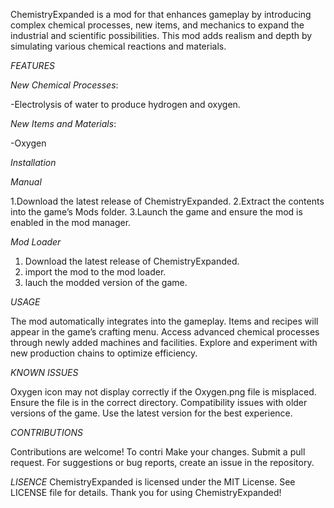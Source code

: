 ChemistryExpanded is a mod for  that enhances gameplay by introducing complex chemical processes, new items, and mechanics to expand the industrial and scientific possibilities. This mod adds realism and depth by simulating various chemical reactions and materials.


*FEATURES*

*New Chemical Processes*:

-Electrolysis of water to produce hydrogen and oxygen.

*New Items and Materials*:

-Oxygen


*Installation*

*Manual*

1.Download the latest release of ChemistryExpanded.
2.Extract the contents into the game’s Mods folder.
3.Launch the game and ensure the mod is enabled in the mod manager.

*Mod Loader*

1. Download the latest release of ChemistryExpanded.
2. import the mod to the mod loader.
3. lauch the modded version of the game.

*USAGE*

The mod automatically integrates into the gameplay. Items and recipes will appear in the game’s crafting menu.
Access advanced chemical processes through newly added machines and facilities.
Explore and experiment with new production chains to optimize efficiency.


*KNOWN ISSUES*

Oxygen icon may not display correctly if the Oxygen.png file is misplaced. Ensure the file is in the correct directory.
Compatibility issues with older versions of the game. Use the latest version for the best experience.


*CONTRIBUTIONS*

Contributions are welcome! To contri
Make your changes.
Submit a pull request.
For suggestions or bug reports, create an issue in the repository.

*LISENCE*
ChemistryExpanded is licensed under the MIT License. See LICENSE file for details.
Thank you for using ChemistryExpanded!

